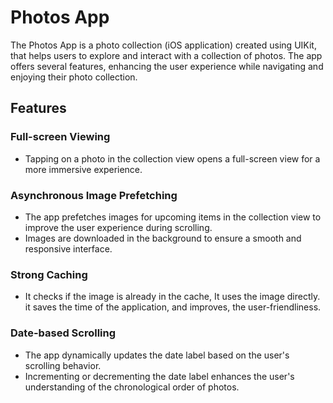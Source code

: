 # Photos App

The Photos App is a photo collection (iOS application) created using UIKit, that helps users to explore and interact with a collection of photos. 
The app offers several features, enhancing the user experience while navigating and enjoying their photo collection.

## Features

### Full-screen Viewing
- Tapping on a photo in the collection view opens a full-screen view for a more immersive experience.

### Asynchronous Image Prefetching
- The app prefetches images for upcoming items in the collection view to improve the user experience during scrolling.
- Images are downloaded in the background to ensure a smooth and responsive interface.

### Strong Caching
- It checks if the image is already in the cache, It uses the image directly. it saves the time of the application, and improves, the user-friendliness.

### Date-based Scrolling
- The app dynamically updates the date label based on the user's scrolling behavior.
- Incrementing or decrementing the date label enhances the user's understanding of the chronological order of photos.
